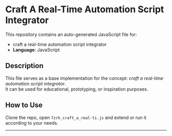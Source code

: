 # Craft A Real-Time Automation Script Integrator

This repository contains an auto-generated JavaScript file for:

- craft a real-time automation script integrator
- **Language**: JavaScript

## Description

This file serves as a base implementation for the concept: *craft a real-time automation script integrator*.  
It can be used for educational, prototyping, or inspiration purposes.

## How to Use

Clone the repo, open `7zrh_craft_a_real-ti.js` and extend or run it according to your needs.

---


